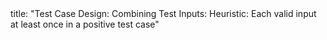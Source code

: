 <frontmatter>
title: "Test Case Design: Combining Test Inputs: Heuristic: Each valid input at least once in a positive test case"
</frontmatter>

<include src="index-body.md" boilerplate />

